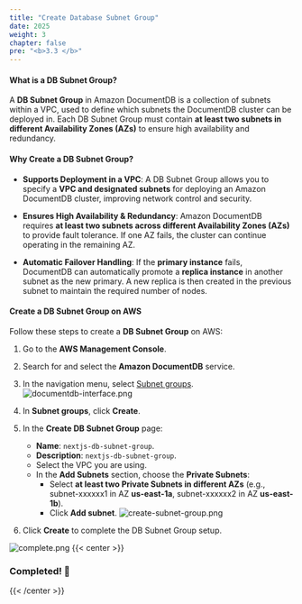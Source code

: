 ```yaml
---
title: "Create Database Subnet Group"
date: 2025
weight: 3
chapter: false
pre: "<b>3.3 </b>"
---
```


#### What is a DB Subnet Group?

A **DB Subnet Group** in Amazon DocumentDB is a collection of subnets within a VPC, used to define which subnets the DocumentDB cluster can be deployed in. Each DB Subnet Group must contain **at least two subnets in different Availability Zones (AZs)** to ensure high availability and redundancy.

#### Why Create a DB Subnet Group?

- **Supports Deployment in a VPC**: A DB Subnet Group allows you to specify a **VPC and designated subnets** for deploying an Amazon DocumentDB cluster, improving network control and security.

- **Ensures High Availability & Redundancy**: Amazon DocumentDB requires **at least two subnets across different Availability Zones (AZs)** to provide fault tolerance. If one AZ fails, the cluster can continue operating in the remaining AZ.

- **Automatic Failover Handling**: If the **primary instance** fails, DocumentDB can automatically promote a **replica instance** in another subnet as the new primary. A new replica is then created in the previous subnet to maintain the required number of nodes.

#### Create a DB Subnet Group on AWS

Follow these steps to create a **DB Subnet Group** on AWS:

1. Go to the **AWS Management Console**.

2. Search for and select the **Amazon DocumentDB** service.

3. In the navigation menu, select [Subnet groups](https://ap-southeast-1.console.aws.amazon.com/docdb/home?region=ap-southeast-1#subnetGroups).
   ![documentdb-interface.png](/images/3-create-vpc-instance/3.3-create-db-sg/3.3.1.png)

4. In **Subnet groups**, click **Create**.

5. In the **Create DB Subnet Group** page:

   - **Name**: `nextjs-db-subnet-group`.
   - **Description**: `nextjs-db-subnet-group`.
   - Select the VPC you are using.
   - In the **Add Subnets** section, choose the **Private Subnets**:
     - Select **at least two Private Subnets in different AZs** (e.g., subnet-xxxxxx1 in AZ **us-east-1a**, subnet-xxxxxx2 in AZ **us-east-1b**).
     - Click **Add subnet**.
       ![create-subnet-group.png](/images/3-create-vpc-instance/3.3-create-db-sg/3.3.2.png)

6. Click **Create** to complete the DB Subnet Group setup.

![complete.png](/images/3-create-vpc-instance/3.3-create-db-sg/3.3.3.png)
{{< center >}}

### **Completed! 🚀**

{{< /center >}}
